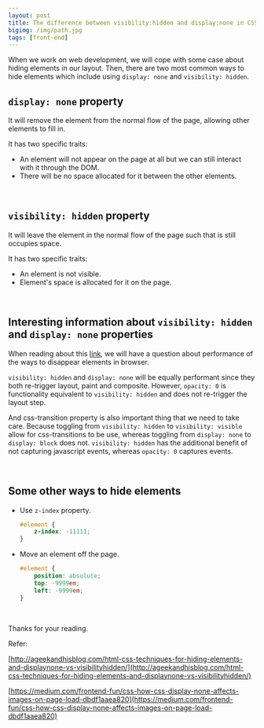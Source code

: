 ```yaml
---
layout: post
title: The difference between visibility:hidden and display:none in CSS
bigimg: /img/path.jpg
tags: [front-end]
---
```


When we work on web development, we will cope with some case about hiding elements in our layout. Then, there are two most common ways to hide elements which include using ```display: none``` and ```visibility: hidden```.

## ```display: none``` property
It will remove the element from the normal flow of the page, allowing other elements to fill in.

It has two specific traits:
- An element will not appear on the page at all but we can still interact with it through the DOM.
- There will be no space allocated for it between the other elements.

<br>

## ```visibility: hidden``` property
It will leave the element in the normal flow of the page such that is still occupies space.

It has two specific traits:
- An element is not visible.
- Element's space  is allocated for it on the page.

<br>

## Interesting information about ```visibility: hidden``` and ```display: none``` properties
When reading about this [link](https://stackoverflow.com/questions/133051/what-is-the-difference-between-visibilityhidden-and-displaynone), we will have a question about performance of the ways to disappear elements in browser.

```visibility: hidden``` and ```display: none``` will be equally performant since they both re-trigger layout, paint and composite. However, ```opacity: 0``` is functionality equivalent to ```visibility: hidden``` and does not re-trigger the layout step.

And css-transition property is also important thing that we need to take care. Because toggling from ```visibility: hidden``` to ```visibility: visible``` allow for css-transitions to be use, whereas toggling from ```display: none``` to ```display: block``` does not. ```visibility: hidden``` has the additional benefit of not capturing javascript events, whereas ```opacity: 0``` captures events.

<br>

## Some other ways to hide elements
- Use ```z-index``` property.

    ```css
    #element {
        z-index: -11111;
    }
    ```
- Move an element off the page.

    ```css
    #element {
        position: absolute; 
        top: -9999em;
        left: -9999em;
    }
    ```

<br>

Thanks for your reading.

Refer:

[http://ageekandhisblog.com/html-css-techniques-for-hiding-elements-and-displaynone-vs-visibilityhidden/](http://ageekandhisblog.com/html-css-techniques-for-hiding-elements-and-displaynone-vs-visibilityhidden/)

[https://medium.com/frontend-fun/css-how-css-display-none-affects-images-on-page-load-dbdf1aaea820](https://medium.com/frontend-fun/css-how-css-display-none-affects-images-on-page-load-dbdf1aaea820)